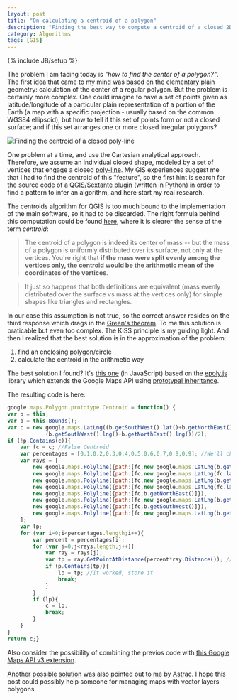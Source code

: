 ```yaml
---
layout: post
title: "On calculating a centroid of a polygon"
description: "Finding the best way to compute a centroid of a closed 2D surface, given its vertices"
category: Algorithms 
tags: [GIS]
---
```

{% include JB/setup %}

The problem I am facing today is *"how to find the center of a polygon?"*. The first idea that came to my mind 
was based 
on the elementary plain geometry: calculation of the center of a regular polygon. But the problem is certainly more
complex. One could imagine to have a set of points given as latitude/longitude of a particular plain representation
of a portion of the Earth (a map with a specific projection - usually based on the common WGS84 ellipsoid), but how to
tell if this set of points form or not a closed surface; and if this set arranges one or more closed irregular polygons?

![Finding the centroid of a closed poly-line](http://i.stack.imgur.com/sGcEX.png)

One problem at a time, and use the Cartesian analytical approach. Therefore, we assume an individual closed shape, modeled by a set of vertices that engage a closed [poly-line](http://www.webopedia.com/TERM/P/polyline.html). My GIS experiences 
suggest me that I had to find the centroid of this "feature", so the first hint is search for the source code of a
[QGIS/Sextante plugin](http://code.google.com/p/sextante/source/browse/trunk/soft/bindings/qgis-plugin/src/sextante/ftools/Centroids.py) (written in Python) in order to find a pattern to infer an algorithm, and here start my real research.

The centroids algorithm for QGIS is too much bound to the implementation of the main software, so it had to be discarded. 
The right formula behind this computation could be found [here](http://math.stackexchange.com/q/3177), where it is clearer the sense of the term *centroid*:

>The centroid of a polygon is indeed its center of mass -- but the mass of a polygon is uniformly distributed over its surface, not only at the vertices. You're right that **if the mass were split evenly among the vertices only, the centroid would be the arithmetic mean of the coordinates of the vertices**.

>It just so happens that both definitions are equivalent (mass evenly distributed over the surface vs mass at the vertices only) for simple shapes like triangles and rectangles.

In our case this assumption is not true, so the correct answer resides on the third response which drags in the [Green's
theorem](http://en.wikipedia.org/wiki/Green%27s_theorem). To me this solution is praticable but even too complex. The 
KISS principle is my guiding light. And then I realized that the best solution is in the approximation of the problem:

1. find an enclosing polygon/circle
2. calculate the centroid in the arithmetic way

The best solution I found? It's [this one](http://gis.stackexchange.com/q/2128) (in JavaScript) based on the
[epoly.js](http://www.geocodezip.com/scripts/v3_epoly.js) library which extends the Google Maps API using [prototypal 
inheritance](https://developer.mozilla.org/en-US/docs/Web/JavaScript/Guide/Inheritance_and_the_prototype_chain).

The resulting code is here:

```javascript
google.maps.Polygon.prototype.Centroid = function() {
var p = this;
var b = this.Bounds();
var c = new google.maps.LatLng((b.getSouthWest().lat()+b.getNorthEast().lat())/2,
            (b.getSouthWest().lng()+b.getNorthEast().lng())/2);
if (!p.Contains(c)){
    var fc = c; //False Centroid
    var percentages = [0.1,0.2,0.3,0.4,0.5,0.6,0.7,0.8,0.9]; //We'll check every 10% down each ray and see if we're inside our polygon
    var rays = [
        new google.maps.Polyline({path:[fc,new google.maps.LatLng(b.getNorthEast().lat(),fc.lng())]}),
        new google.maps.Polyline({path:[fc,new google.maps.LatLng(fc.lat(),b.getNorthEast().lng())]}),
        new google.maps.Polyline({path:[fc,new google.maps.LatLng(b.getSouthWest().lat(),fc.lng())]}),
        new google.maps.Polyline({path:[fc,new google.maps.LatLng(fc.lat(),b.getSouthWest().lng())]}),
        new google.maps.Polyline({path:[fc,b.getNorthEast()]}),
        new google.maps.Polyline({path:[fc,new google.maps.LatLng(b.getSouthWest().lat(),b.getNorthEast().lng())]}),
        new google.maps.Polyline({path:[fc,b.getSouthWest()]}),
        new google.maps.Polyline({path:[fc,new google.maps.LatLng(b.getNorthEast().lat(),b.getSouthWest().lng())]})
    ];
    var lp;
    for (var i=0;i<percentages.length;i++){
        var percent = percentages[i];
        for (var j=0;j<rays.length;j++){
            var ray = rays[j];
            var tp = ray.GetPointAtDistance(percent*ray.Distance()); //Test Point i% down the ray
            if (p.Contains(tp)){
                lp = tp; //It worked, store it
                break;
            }
        }
        if (lp){
            c = lp;
            break;
        }
    }
}
return c;}
```
Also consider the possibility of combining the previos code with 
[this Google Maps API v3 extension](https://github.com/tparkin/Google-Maps-Point-in-Polygon).

[Another possible solution](http://www.cs.mcgill.ca/~cs507/projects/1998/jacob/solutions.html) was also pointed out to me by [Astrac](https://github.com/Astrac). I hope this post could possibly help someone for managing maps with vector layers polygons.
